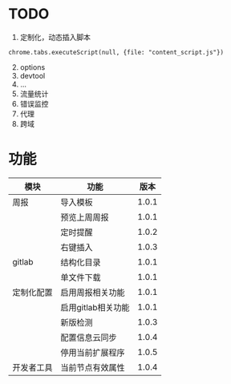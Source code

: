 # TODO

1. 定制化，动态插入脚本

```
chrome.tabs.executeScript(null, {file: "content_script.js"})
```

2. options
3. devtool
4. ...
5. 流量统计
6. 错误监控
7. 代理
8. 跨域



# 功能

| 模块        | 功能                | 版本  |
| ---------- | ------------------ | ----- |
|周报         | 导入模板            | 1.0.1 |
|            | 预览上周周报         | 1.0.1 |
|            | 定时提醒             | 1.0.2 |
|            | 右键插入             | 1.0.3 |
|gitlab      | 结构化目录           | 1.0.1 |
|            | 单文件下载           | 1.0.1 |
|定制化配置    | 启用周报相关功能      | 1.0.1 |
|            | 启用gitlab相关功能   | 1.0.1 |
|            | 新版检测             | 1.0.3 |
|            | 配置信息云同步        | 1.0.4 |
|            | 停用当前扩展程序      | 1.0.5 |
|开发者工具    | 当前节点有效属性      | 1.0.4 |


